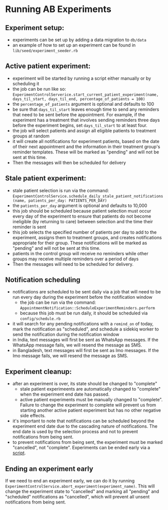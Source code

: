 # Running AB Experiments

## Experiment setup:
- experiments can be set up by adding a data migration to `db/data`
- an example of how to set up an experiment can be found in `lib/seed/experiment_seeder.rb`

## Active patient experiment:
- experiment will be started by running a script either manually or by scheduling it
- the job can be run like so: `ExperimentControlServerice.start_current_patient_experiment(name, days_til_start, days_til_end, percentage_of_patients = 100)`
- the `percentage_of_patients` argument is optional and defaults to 100
- be sure that `days_til_start` leaves enough time to send any reminders that need to be sent before the appointment. For example, if the experiment has a treatment that involves sending reminders three days before the experiment begins, set `days_til_start` to at least four.
- the job will select patients and assign all eligible patients to treatment groups at random
- it will create all notifications for experiment patients, based on the date of their next appointment and the information in their treatment group's reminder templates. These will be marked as "pending" and will not be sent at this time.
- Then the messages will then be scheduled for delivery

## Stale patient experiment:
- stale patient selection is run via the command: `ExperimentControlService.schedule_daily_stale_patient_notifications(name, patients_per_day: PATIENTS_PER_DAY)`
- the `patients_per_day` argument is optional and defaults to 10,000
- this job should be scheduled because patient selection must occur every day of the experiment to ensure that patients do not become ineligible (by returning to care) between selection and the time their reminder is sent
- this job selects the specified number of patients per day to add to the experiment, assigns them to treatment groups, and creates notifications appropriate for their group. These notifications will be marked as "pending" and will not be sent at this time.
- patients in the control group will receive no reminders while other groups may receive multiple reminders over a period of days
- Then the messages will need to be scheduled for delivery.

## Notification scheduling
- notifications are scheduled to be sent daily via a job that will need to be run every day during the experiment before the notification window
  - the job can be run via the command: `AppointmentNotification::ScheduleExperimentReminders.perform`
  - because this job must be run daily, it should be scheduled via `config/schedule.rb`
- it will search for any pending notifications with a `remind_on` of today, mark the notification as "scheduled", and schedule a sidekiq worker to send the notification during the notification window
- in India, text messages will first be sent as WhatsApp messages. If the WhatsApp message fails, we will resend the message as SMS.
- in Bangladesh, text messages will first be sent as Imo messages. If the Imo message fails, we will resend the message as SMS.

## Experiment cleanup:
- after an experiment is over, its state should be changed to "complete"
  - stale patient experimeents are automatically changed to "complete" when the experiment end date has passed.
  - active patient experiments must be manually changed to "complete". Failure to change the experiment to complete will prevent us from starting another active patient experiment but has no other negative side effects.
- it's important to note that notifications can be scheduled beyond the experiment end date due to the cascading nature of notifications. The end date is used by the selection process and not to prevent notifications from being sent.
- to prevent notifications from being sent, the experiment must be marked "cancelled", not "complete". Experiments can be ended early via a [script](#ending-an-experiment-early).

## Ending an experiment early

If we need to end an experiment early, we can do it by running `ExperimentControlService.abort_experiment(experiment_name)`. This will change the experiment state to "cancelled" and marking all "pending" and "scheduled" notifications as "cancelled", which will prevent all unsent notifications from being sent.